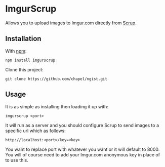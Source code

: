 ImgurScrup
==========

Allows you to upload images to Imgur.com directly from [Scrup](https://github.com/rsms/scrup).

Installation
------------

With [npm](https://github.com/isaacs/npm):

	npm install imgurscrup
	
Clone this project:

	git clone https://github.com/chapel/ngist.git
	

Usage
-----

It is as simple as installing then loading it up with:

	imgurscrup <port>
	
It will run as a server and you should configure Scrup to
send images to a specific url which as follows:

	http://localhost:<port>/key=<key>
	
You want to replace port with whatever you want or it will 
default to 8000. You will of course need to add your Imgur.com
anonymous key in place of <key> to use this.
